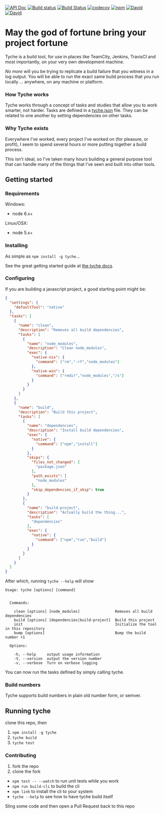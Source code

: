 [![API Doc](https://doclets.io/withinboredom/tyche/master.svg)](https://doclets.io/withinboredom/tyche/master) [![Build status](https://ci.appveyor.com/api/projects/status/g6g599g61onplq17/branch/master?svg=true)](https://ci.appveyor.com/project/withinboredom/tyche/branch/master) [![Build Status](https://travis-ci.org/withinboredom/tyche.svg?branch=master)](https://travis-ci.org/withinboredom/tyche) [![codecov](https://codecov.io/gh/withinboredom/tyche/branch/master/graph/badge.svg)](https://codecov.io/gh/withinboredom/tyche)
[![npm](https://img.shields.io/npm/l/tyche.svg?maxAge=2592000)]() [![David](https://img.shields.io/david/withinboredom/tyche.svg?maxAge=2592000)]() [![David](https://img.shields.io/david/dev/withinboredom/tyche.svg?maxAge=2592000)]()

# May the god of fortune bring your project fortune

Tyche is a build tool, for use in places like TeamCity, Jenkins, TravisCI
and most importantly, on your very own development machine.

*No more* will you be trying to replicate a build failure that you witness
in a log output. You will be able to run the exact same build process that
you run locally ... anywhere, on any machine or platform.

### How Tyche works

Tyche works through a concept of tasks and studies that allow you to work
smarter, not harder. Tasks are defined in a [tyche.json](./tyche.json) file. 
They can be related to one another by setting dependencies on other tasks.

### Why Tyche exists

Everywhere I've worked, every project I've worked on (for pleasure, or profit),
I seem to spend several hours or more putting together a build process.

This isn't ideal, so I've taken many hours building a general purpose tool
that can handle many of the things that I've seen and built into other tools.

## Getting started

### Requirements

Windows:
 - node 6.x+

Linux/OSX:
 - node 5.x+

### Installing

As simple as `npm install -g tyche`...

See the great getting started guide at [the tyche docs](https://withinboredom.github.io/tyche).

### Configuring

If you are building a javascript project, a good starting point might be:

``` json
{
  "settings": {
    "defaultTool": "native"
  },
  "tasks": [
    {
      "name": "clean",
      "description": "Removes all build dependencies",
      "tasks": [
        {
          "name": "node_modules",
          "description": "Clean node_modules",
          "exec": {
            "native-nix": {
              "command": ["rm","-rf","node_modules"]
            },
            "native-win": {
              "command": ["rmdir","node_modules","/s"]
            }
          }
        }
      ]
    },
    {
      "name": "build",
      "description": "Build this project",
      "tasks": [
        {
          "name": "dependencies",
          "description": "Install build dependencies",
          "exec": {
            "native": {
              "command": ["npm","install"]
            }
          },
          "skips": {
            "files_not_changed": [
              "package.json"
            ],
            "path_exists": [
              "node_modules"
            ],
            "skip_dependencies_if_skip": true
          }
        },
        {
          "name": "build-project",
          "description": "Actually build the thing...",
          "tasks": [
            "dependencies"
          ],
          "exec": {
            "native": {
              "command": ["npm","run","build"]
            }
          }
        }
      ]
    }
  ]
}
```

After which, running `tyche --help` will show

```
Usage: tyche [options] [command]


  Commands:

    clean [options] [node_modules]                Removes all build dependencies
    build [options] [dependencies|build-project]  Build this project
    init                                          Initialize the tool in this repository
    bump [options]                                Bump the build number +1

  Options:

    -h, --help     output usage information
    -V, --version  output the version number
    -v, --verbose  Turn on verbose logging
```

You can now run the tasks defined by simply calling tyche.

### Build numbers

Tyche supports build numbers in plain old number form, or semver.

## Running tyche

clone this repo, then

1. `npm install -g tyche`
2. `tyche build`
3. `tyche test`

### Contributing

1. fork the repo
1. clone the fork

- `npm test -- --watch` to run unit tests while you work
- `npm run build-cli` to build the cli
- `npm link` to install the cli to your system
- `tyche --help` to see how to have tyche build itself

Sling some code and then open a Pull Request back to this repo
